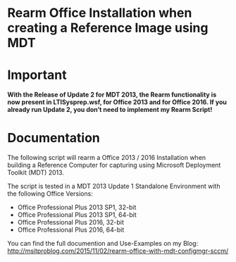 # Rearm Office Installation when creating a Reference Image using MDT

# Important
**With the Release of Update 2 for MDT 2013, the Rearm functionality is now present in LTISysprep.wsf, for Office 2013 and for Office 2016. If you already run Update 2, you don’t need to implement my Rearm Script!**

# Documentation
The following script will rearm a Office 2013 / 2016 Installation when building a Reference Computer for capturing using Microsoft Deployment Toolkit (MDT) 2013.

The script is tested in a MDT 2013 Update 1 Standalone Environment with the following Office Versions:

* Office Professional Plus 2013 SP1, 32-bit
* Office Professional Plus 2013 SP1, 64-bit
* Office Professional Plus 2016, 32-bit
* Office Professional Plus 2016, 64-bit

You can find the full documention and Use-Examples on my Blog: http://msitproblog.com/2015/11/02/rearm-office-with-mdt-configmgr-sccm/
